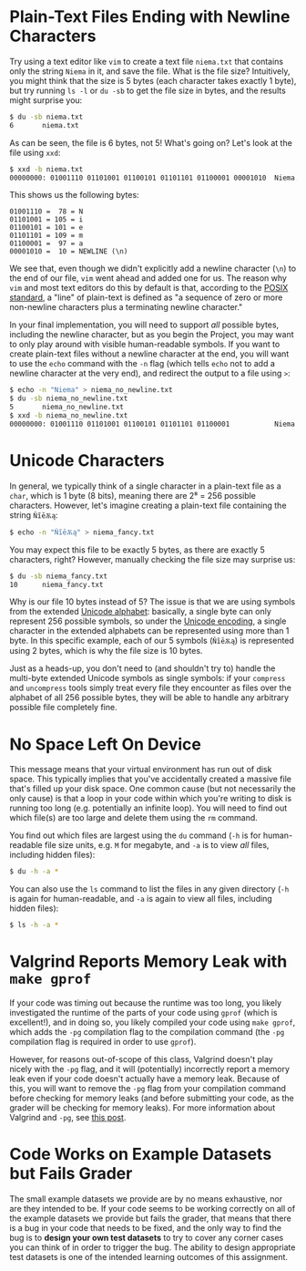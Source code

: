 # Plain-Text Files Ending with Newline Characters
Try using a text editor like `vim` to create a text file `niema.txt` that contains only the string `Niema` in it, and save the file. What is the file size? Intuitively, you might think that the size is 5 bytes (each character takes exactly 1 byte), but try running `ls -l` or `du -sb` to get the file size in bytes, and the results might surprise you:

```bash
$ du -sb niema.txt
6       niema.txt
```

As can be seen, the file is 6 bytes, not 5! What's going on? Let's look at the file using `xxd`:

```bash
$ xxd -b niema.txt
00000000: 01001110 01101001 01100101 01101101 01100001 00001010  Niema.
```

This shows us the following bytes:

```
01001110 =  78 = N
01101001 = 105 = i
01100101 = 101 = e
01101101 = 109 = m
01100001 =  97 = a
00001010 =  10 = NEWLINE (\n)
```

We see that, even though we didn't explicitly add a newline character (`\n`) to the end of our file, `vim` went ahead and added one for us. The reason why `vim` and most text editors do this by default is that, according to the [POSIX standard](https://pubs.opengroup.org/onlinepubs/9699919799/basedefs/V1_chap03.html#tag_03_206), a "line" of plain-text is defined as "a sequence of zero or more non-newline characters plus a terminating newline character."

In your final implementation, you will need to support *all* possible bytes, including the newline character, but as you begin the Project, you may want to only play around with visible human-readable symbols. If you want to create plain-text files without a newline character at the end, you will want to use the `echo` command with the `-n` flag (which tells `echo` not to add a newline character at the very end), and redirect the output to a file using `>`:

```bash
$ echo -n "Niema" > niema_no_newline.txt
$ du -sb niema_no_newline.txt
5       niema_no_newline.txt
$ xxd -b niema_no_newline.txt
00000000: 01001110 01101001 01100101 01101101 01100001           Niema
```

# Unicode Characters
In general, we typically think of a single character in a plain-text file as a `char`, which is 1 byte (8 bits), meaning there are 2⁸ = 256 possible characters. However, let's imagine creating a plain-text file containing the string `ŇĩēѪą`:

```bash
$ echo -n "ŇĩēѪą" > niema_fancy.txt
```

You may expect this file to be exactly 5 bytes, as there are exactly 5 characters, right? However, manually checking the file size may surprise us:

```bash
$ du -sb niema_fancy.txt
10      niema_fancy.txt
```

Why is our file 10 bytes instead of 5? The issue is that we are using symbols from the extended [Unicode alphabet](https://en.wikipedia.org/wiki/List_of_Unicode_characters): basically, a single byte can only represent 256 possible symbols, so under the [Unicode encoding](https://en.wikipedia.org/wiki/Unicode), a single character in the extended alphabets can be represented using more than 1 byte. In this specific example, each of our 5 symbols (`ŇĩēѪą`) is represented using 2 bytes, which is why the file size is 10 bytes.

Just as a heads-up, you don't need to (and shouldn't try to) handle the multi-byte extended Unicode symbols as single symbols: if your `compress` and `uncompress` tools simply treat every file they encounter as files over the alphabet of all 256 possible bytes, they will be able to handle any arbitrary possible file completely fine.

# No Space Left On Device
This message means that your virtual environment has run out of disk space. This typically implies that you've accidentally created a massive file that's filled up your disk space. One common cause (but not necessarily the only cause) is that a loop in your code within which you're writing to disk is running too long (e.g. potentially an infinite loop). You will need to find out which file(s) are too large and delete them using the `rm` command.

You find out which files are largest using the `du` command (`-h` is for human-readable file size units, e.g. `M` for megabyte, and `-a` is to view *all* files, including hidden files):

```bash
$ du -h -a *
```

You can also use the `ls` command to list the files in any given directory (`-h` is again for human-readable, and `-a` is again to view all files, including hidden files):

```bash
$ ls -h -a *
```

# Valgrind Reports Memory Leak with `make gprof`
If your code was timing out because the runtime was too long, you likely investigated the runtime of the parts of your code using `gprof` (which is excellent!), and in doing so, you likely compiled your code using `make gprof`, which adds the `-pg` compilation flag to the compilation command (the `-pg` compilation flag is required in order to use `gprof`).

However, for reasons out-of-scope of this class, Valgrind doesn't play nicely with the `-pg` flag, and it will (potentially) incorrectly report a memory leak even if your code doesn't actually have a memory leak. Because of this, you will want to remove the `-pg` flag from your compilation command before checking for memory leaks (and before submitting your code, as the grader will be checking for memory leaks). For more information about Valgrind and `-pg`, see [this post](https://stackoverflow.com/a/14565503/2134991).

# Code Works on Example Datasets but Fails Grader
The small example datasets we provide are by no means exhaustive, nor are they intended to be. If your code seems to be working correctly on all of the example datasets we provide but fails the grader, that means that there is a bug in your code that needs to be fixed, and the only way to find the bug is to **design your own test datasets** to try to cover any corner cases you can think of in order to trigger the bug. The ability to design appropriate test datasets is one of the intended learning outcomes of this assignment.
